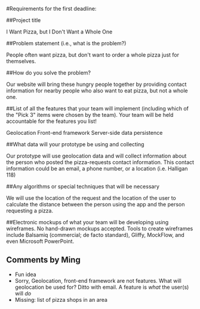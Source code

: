 #Requirements for the first deadline:

##Project title

I Want Pizza, but I Don't Want a Whole One

##Problem statement (i.e., what is the problem?)

People often want pizza, but don't want to order a whole pizza just for themselves.

##How do you solve the problem?

Our website will bring these hungry people together by providing contact information for nearby people who also want to eat pizza, but not a whole one.

##List of all the features that your team will implement (including which of the "Pick 3" items were chosen by the team). Your team will be held accountable for the features you list!

Geolocation
Front-end framework
Server-side data persistence

##What data will your prototype be using and collecting

Our prototype will use geolocation data and will collect information about the person who posted the pizza-requests contact information. This contact information could be an email, a phone number, or a location (i.e. Halligan 118)

##Any algorithms or special techniques that will be necessary

We will use the location of the request and the location of the user to calculate the distance between the person using the app and the person requesting a pizza.

##Electronic mockups of what your team will be developing using wireframes. No hand-drawn mockups accepted. Tools to create wireframes include Balsamiq (commercial; de facto standard), Gliffy, MockFlow, and even Microsoft PowerPoint.

## Comments by Ming
* Fun idea
* Sorry, Geolocation, front-end framework are not features.  What will geolocation be used for? Ditto with email.  A feature is *what* the user(s) will *do*
* Missing: list of pizza shops in an area
